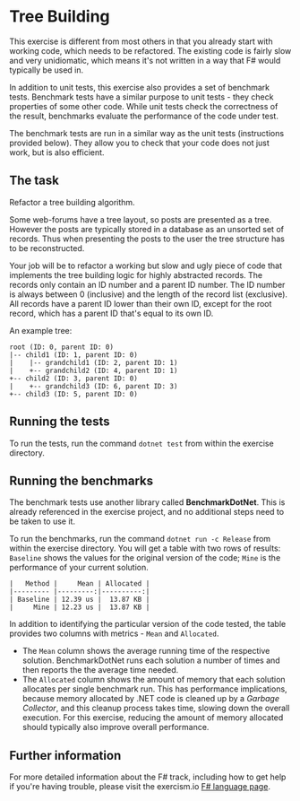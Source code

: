 # Tree Building

This exercise is different from most others in that you already start with
working code, which needs to be refactored. The existing code is fairly slow and
very unidiomatic, which means it's not written in a way that F# would typically
be used in.

In addition to unit tests, this exercise also provides a set of benchmark tests.
Benchmark tests have a similar purpose to unit tests - they check properties of some
other code. While unit tests check the correctness of the result, benchmarks
evaluate the performance of the code under test.

The benchmark tests are run in a similar way as the unit tests (instructions
provided below). They allow you to check that your code does not just work, but
is also efficient.

## The task

Refactor a tree building algorithm.

Some web-forums have a tree layout, so posts are presented as a tree. However
the posts are typically stored in a database as an unsorted set of records. Thus
when presenting the posts to the user the tree structure has to be
reconstructed.

Your job will be to refactor a working but slow and ugly piece of code that
implements the tree building logic for highly abstracted records. The records
only contain an ID number and a parent ID number. The ID number is always
between 0 (inclusive) and the length of the record list (exclusive). All records
have a parent ID lower than their own ID, except for the root record, which has
a parent ID that's equal to its own ID.

An example tree:

```text
root (ID: 0, parent ID: 0)
|-- child1 (ID: 1, parent ID: 0)
|    |-- grandchild1 (ID: 2, parent ID: 1)
|    +-- grandchild2 (ID: 4, parent ID: 1)
+-- child2 (ID: 3, parent ID: 0)
|    +-- grandchild3 (ID: 6, parent ID: 3)
+-- child3 (ID: 5, parent ID: 0)
```

## Running the tests

To run the tests, run the command `dotnet test` from within the exercise directory.

## Running the benchmarks

The benchmark tests use another library called **BenchmarkDotNet**. This is
already referenced in the exercise project, and no additional steps need to be
taken to use it.

To run the benchmarks, run the command `dotnet run -c Release` from within the
exercise directory. You will get a table with two rows of results: `Baseline`
shows the values for the original version of the code; `Mine` is the performance
of your current solution.

```text
|   Method |     Mean | Allocated |
|--------- |---------:|----------:|
| Baseline | 12.39 us |  13.87 KB |
|     Mine | 12.23 us |  13.87 KB |
```

In addition to identifying the particular version of the code tested, the table
provides two columns with metrics - `Mean` and `Allocated`.

- The `Mean` column shows the average running time of the respective solution. BenchmarkDotNet runs each solution a number of times and then reports the the average time needed.
- The `Allocated` column shows the amount of memory that each solution allocates per single benchmark run. This has performance implications, because memory allocated by .NET code is cleaned up by a _Garbage Collector_, and this cleanup process takes time, slowing down the overall execution. For this exercise, reducing the amount of memory allocated should typically also improve overall performance.

## Further information

For more detailed information about the F# track, including how to get help if
you're having trouble, please visit the exercism.io [F# language page](http://exercism.io/languages/fsharp/resources).

